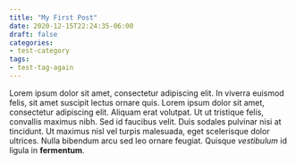 ```yaml
---
title: "My First Post"
date: 2020-12-15T22:24:35-06:00
draft: false
categories:
- test-category
tags:
- test-tag-again
---
```


Lorem ipsum dolor sit amet, consectetur adipiscing elit. In viverra euismod felis, sit amet suscipit lectus ornare quis. Lorem ipsum dolor sit amet, consectetur adipiscing elit. Aliquam erat volutpat. Ut ut tristique felis, convallis maximus nibh. Sed id faucibus velit. Duis sodales pulvinar nisi at tincidunt. Ut maximus nisl vel turpis malesuada, eget scelerisque dolor ultrices. Nulla bibendum arcu sed leo ornare feugiat. Quisque *vestibulum* id ligula in **fermentum**.
